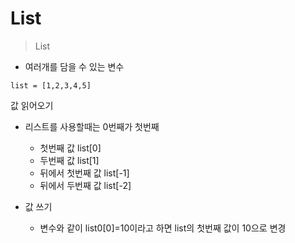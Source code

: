 # List

> List

- 여러개를 담을 수 있는 변수
```
list = [1,2,3,4,5]
```
값 읽어오기

- 리스트를 사용할때는 0번째가 첫번째
    - 첫번째 값 list[0]
    - 두번째 값 list[1]
    - 뒤에서 첫번째 값 list[-1]
    - 뒤에서 두번째 값 list[-2]

- 값 쓰기

    - 변수와 같이 list0[0]=10이라고 하면 list의 첫번째 값이 10으로 변경